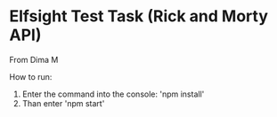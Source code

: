 # Elfsight Test Task (Rick and Morty API)

From Dima M

How to run:

1. Enter the command into the console: 'npm install'
2. Than enter 'npm start'
